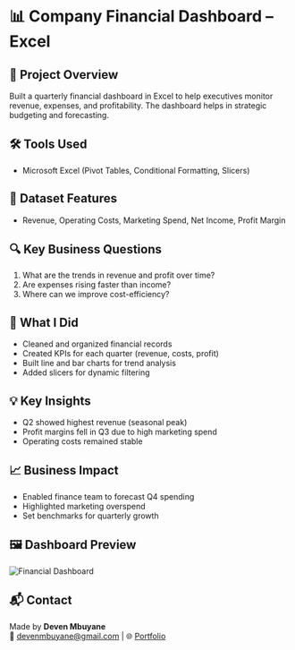 # 📊 Company Financial Dashboard – Excel

## 📌 Project Overview
Built a quarterly financial dashboard in Excel to help executives monitor revenue, expenses, and profitability. The dashboard helps in strategic budgeting and forecasting.

## 🛠 Tools Used
- Microsoft Excel (Pivot Tables, Conditional Formatting, Slicers)

## 🧾 Dataset Features
- Revenue, Operating Costs, Marketing Spend, Net Income, Profit Margin

## 🔍 Key Business Questions
1. What are the trends in revenue and profit over time?
2. Are expenses rising faster than income?
3. Where can we improve cost-efficiency?

## 🔬 What I Did
- Cleaned and organized financial records
- Created KPIs for each quarter (revenue, costs, profit)
- Built line and bar charts for trend analysis
- Added slicers for dynamic filtering

## 💡 Key Insights
- Q2 showed highest revenue (seasonal peak)
- Profit margins fell in Q3 due to high marketing spend
- Operating costs remained stable

## 📈 Business Impact
- Enabled finance team to forecast Q4 spending
- Highlighted marketing overspend
- Set benchmarks for quarterly growth

## 🖼 Dashboard Preview
![Financial Dashboard](<img width="1310" height="651" alt="Financial Dashboard" src="https://github.com/user-attachments/assets/ef824243-a8b4-4ae4-821e-581bea74f925" />
)

## 📬 Contact
Made by **Deven Mbuyane**  
📧 devenmbuyane@gmail.com | 🌐 [Portfolio](https://sibusiso08.github.io/DevenMbuyane.github.io/)
